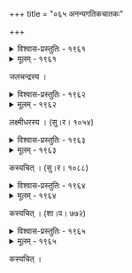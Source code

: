 +++
title = "०६५ अनन्यगतिकचातकः"

+++



<details><summary>विश्वास-प्रस्तुतिः - १९६१</summary>

विष्वक्प्लावयता जगन्ति जलद प्रीतस् त्वया वारिभिः   
सारङ्गो’पि यदि प्रसङ्गपतितः केयं विशेषज्ञता ।  
सानन्दाः स्तुमहे चिराय चरितं तस्यैव येन त्वयि  
क्षीणो’पि क्वचिद् एव नाम्भसि मनाग् आरो’पि चञ्चू पुटः ॥१९६१॥
</details>

<details><summary>मूलम् - १९६१</summary>

विष्वक्प्लावयता जगन्ति जलद प्रीतस् त्वया वारिभिः   
सारङ्गो’पि यदि प्रसङ्गपतितः केयं विशेषज्ञता ।  
सानन्दाः स्तुमहे चिराय चरितं तस्यैव येन त्वयि  
क्षीणो’पि क्वचिद् एव नाम्भसि मनाग् आरो’पि चञ्चू पुटः ॥१९६१॥
</details>


जलचन्द्रस्य ।  



<details><summary>विश्वास-प्रस्तुतिः - १९६२</summary>

वदत विदतजम्बूद्वीपसंवृत्तवार्ताः  
क्वचिद् अपि यदि दृष्टं वारिवाहं विहाय ।  
सरिति सरसि सिन्धौ चातकेनार्पितो’साव्  
अतिवहलपिपासापांशुलः कण्ठनालः ॥१९६२॥
</details>

<details><summary>मूलम् - १९६२</summary>

वदत विदतजम्बूद्वीपसंवृत्तवार्ताः  
क्वचिद् अपि यदि दृष्टं वारिवाहं विहाय ।  
सरिति सरसि सिन्धौ चातकेनार्पितो’साव्  
अतिवहलपिपासापांशुलः कण्ठनालः ॥१९६२॥
</details>


लक्ष्मीधरस्य । (सु।र। १०५४)  



<details><summary>विश्वास-प्रस्तुतिः - १९६३</summary>

त्वं गर्ज नाम विसृजाम्बुद नाम्बु नाम   
विद्युल्लताभिर् अभितर्जय नाम भूयः ।  
प्राचीनकर्मपरतन्त्रनिजप्रवृत्तेर्  
एतस्य पश्य विहगस्य गतिस् त्वम् एव ॥१९६३॥
</details>

<details><summary>मूलम् - १९६३</summary>

त्वं गर्ज नाम विसृजाम्बुद नाम्बु नाम   
विद्युल्लताभिर् अभितर्जय नाम भूयः ।  
प्राचीनकर्मपरतन्त्रनिजप्रवृत्तेर्  
एतस्य पश्य विहगस्य गतिस् त्वम् एव ॥१९६३॥
</details>


कस्यचित् । (सु।र। १०८८)  



<details><summary>विश्वास-प्रस्तुतिः - १९६४</summary>

नीहाराकरसारसागरसरित्कासारनीरश्रियं  
त्यक्त्वा तोयद चातकेन भवतः सेवा समालम्बिता ।  
तस्यैतत् फलितं यदुद्घतशिलासन्ताडनं मस्तके  
गाढं गर्जसि वज्रम् उज्झसि तडिल्लेखाभिर् आतर्जसि ॥१९६४॥
</details>

<details><summary>मूलम् - १९६४</summary>

नीहाराकरसारसागरसरित्कासारनीरश्रियं  
त्यक्त्वा तोयद चातकेन भवतः सेवा समालम्बिता ।  
तस्यैतत् फलितं यदुद्घतशिलासन्ताडनं मस्तके  
गाढं गर्जसि वज्रम् उज्झसि तडिल्लेखाभिर् आतर्जसि ॥१९६४॥
</details>


कस्यचित् । (शा।प। ७७२)  



<details><summary>विश्वास-प्रस्तुतिः - १९६५</summary>

यन्मूर्धानम् अशिक्षितो नमयितुं निम्नेषु तेनोच्चकैर्  
आरूढः पदम् आदरेण जलद त्वां याचते चातकः ।  
यद्य् अस्मै विमुखो भवान् अपि पयोधाराः करीतुं ततः   
पक्ष्मारोपितचञ्चुर् एष जरयत्व् अङ्गे पिपासारसम् ॥१९६५॥
</details>

<details><summary>मूलम् - १९६५</summary>

यन्मूर्धानम् अशिक्षितो नमयितुं निम्नेषु तेनोच्चकैर्  
आरूढः पदम् आदरेण जलद त्वां याचते चातकः ।  
यद्य् अस्मै विमुखो भवान् अपि पयोधाराः करीतुं ततः   
पक्ष्मारोपितचञ्चुर् एष जरयत्व् अङ्गे पिपासारसम् ॥१९६५॥
</details>


कस्यचित् ।  

